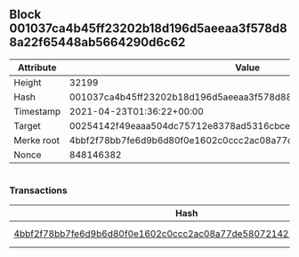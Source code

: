 ## Block 001037ca4b45ff23202b18d196d5aeeaa3f578d88a22f65448ab5664290d6c62

Attribute | Value
--- | ---
Height | 32199
Hash | 001037ca4b45ff23202b18d196d5aeeaa3f578d88a22f65448ab5664290d6c62
Timestamp | 2021-04-23T01:36:22+00:00
Target | 00254142f49eaaa504dc75712e8378ad5316cbcead634704b3734b6271167cc4
Merke root | 4bbf2f78bb7fe6d9b6d80f0e1602c0ccc2ac08a77de580721427b945cecdab0d
Nonce | 848146382

```

```

### Transactions

Hash | Amount
--- | ---
[4bbf2f78bb7fe6d9b6d80f0e1602c0ccc2ac08a77de580721427b945cecdab0d](4bbf2f78bb7fe6d9b6d80f0e1602c0ccc2ac08a77de580721427b945cecdab0d.md) | 10.00000000 SKEPTI 
